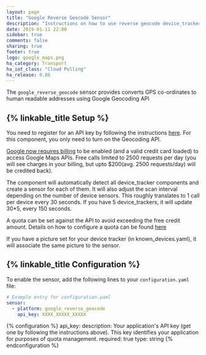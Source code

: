 ```yaml
---
layout: page
title: "Google Reverse Geocode Sensor"
description: "Instructions on how to use reverse geocode device_trackers"
date: 2019-01-11 22:00
sidebar: true
comments: false
sharing: true
footer: true
logo: google_maps.png
ha_category: Transport
ha_iot_class: "Cloud Polling"
ha_release: 0.86
---
```


The `google_reverse_geocode` sensor provides converts GPS co-ordinates to human readable addresses using Google Geocoding API

## {% linkable_title Setup %}

You need to register for an API key by following the instructions [here](https://github.com/googlemaps/google-maps-services-python#api-keys). For this component, you only need to turn on the Geocoding API.

[Google now requires billing](https://mapsplatform.googleblog.com/2018/05/introducing-google-maps-platform.html) to be enabled (and a valid credit card loaded) to access Google Maps APIs. Free calls limited to 2500 requests per day (you will see charges in your billing, but upto $200(avg. 2500 requests/day) will be credited back). 

The component will automatically detect all device_tracker components and create a sensor for each of them. It will also adjust the scan interval depending on the number of device sensors. This roughly translates to 1 call per device every 30 seconds. If you have 5 device_trackers, it will update 30*5, every 150 seconds. 

A quota can be set against the API to avoid exceeding the free credit amount. Details on how to configure a quota can be found [here](https://developers.google.com/maps/documentation/geocoding/usage-and-billing#set-caps)

If you have a picture set for your device tracker (in known_devices.yaml), it will associate the same picture to the sensor.

## {% linkable_title Configuration %}

To enable the sensor, add the following lines to your `configuration.yaml` file:

```yaml
# Example entry for configuration.yaml
sensor:
  - platform: google_reverse_geocode
    api_key: XXXX_XXXXX_XXXXX
```

{% configuration %}
api_key:
  description: Your application's API key (get one by following the instructions above). This key identifies your application for purposes of quota management.
  required: true
  type: string
{% endconfiguration %}
